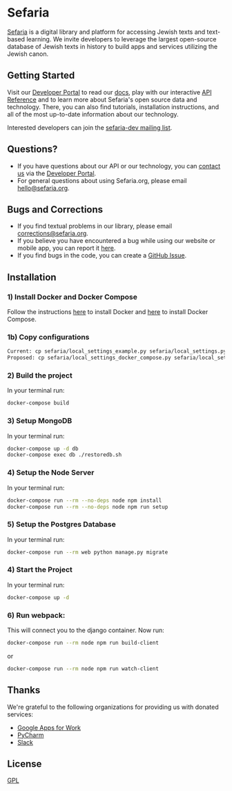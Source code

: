 # Sefaria

[Sefaria](https://www.sefaria.org) is a digital library and platform for accessing Jewish texts and text-based learning. We invite developers to leverage the largest open-source database of Jewish texts in history to build apps and services utilizing the Jewish canon.

## Getting Started
Visit our [Developer Portal](https://developers.sefaria.org/) to read our [docs](https://developers.sefaria.org/docs/getting-started-1), play with our interactive [API Reference](https://developers.sefaria.org/reference/getting-started-with-your-api) and to learn more about Sefaria's open source data and technology.  There, you can also find tutorials, installation instructions, and all of the most up-to-date information about our technology.

Interested developers can join the [sefaria-dev mailing list](https://groups.google.com/forum/#!forum/sefaria-dev).

## Questions?
- If you have questions about our API or our technology, you can [contact us](https://developers.sefaria.org/page/contact-us) via the [Developer Portal](https://developers.sefaria.org/).
- For general questions about using Sefaria.org, please email [hello@sefaria.org](mailto:hello@sefaria.org).

## Bugs and Corrections
- If you find textual problems in our library, please email [corrections@sefaria.org](mailto:corrections@sefaria.org).
- If you believe you have encountered a bug while using our website or mobile app, you can report it [here](https://sefaria.formstack.com/forms/bug_report).
- If you find bugs in the code, you can create a [GitHub Issue](https://github.com/sefaria/Sefaria-Project/issues?direction=desc&page=1&sort=created&state=open).

## Installation
### 1) Install Docker and Docker Compose
Follow the instructions [here](https://docs.docker.com/docker-for-mac/install/) to install Docker and [here](https://docs.docker.com/compose/install/) to install Docker Compose.

### 1b) Copy configurations
```bash
Current: cp sefaria/local_settings_example.py sefaria/local_settings.py
Proposed: cp sefaria/local_settings_docker_compose.py sefaria/local_settings.py
```

### 2) Build the project
In your terminal run:
```bash
docker-compose build
```

### 3) Setup MongoDB
In your terminal run:
```bash
docker-compose up -d db
docker-compose exec db ./restoredb.sh
```

### 4) Setup the Node Server
In your terminal run:
```bash
docker-compose run --rm --no-deps node npm install
docker-compose run --rm --no-deps node npm run setup
```

### 5) Setup the Postgres Database
In your terminal run:
```bash
docker-compose run --rm web python manage.py migrate
```

### 4) Start the Project
In your terminal run:
```bash
docker-compose up -d
```

### 6) Run webpack:
This will connect you to the django container. Now run:

```bash
docker-compose run --rm node npm run build-client
```
or
```bash
docker-compose run --rm node npm run watch-client
```

## Thanks

We're grateful to the following organizations for providing us with donated services:

- [Google Apps for Work](https://apps.google.com/)
- [PyCharm](https://www.jetbrains.com/pycharm/)
- [Slack](https://slack.com)


## License

[GPL](http://www.gnu.org/copyleft/gpl.html)


